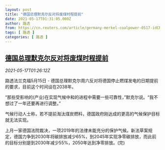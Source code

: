 ```yaml
---
layout: post
title: "德国总理默克尔反对将废煤时程提前"
date: 2021-05-17T01:31:05.000Z
author: 路透
from: https://cn.reuters.com/article/germany-merkel-coalpower-0517-idCNKCS2CY02X
tags: [ 路透 ]
categories: [ 路透 ]
---
```

<!--1621215065000-->
[德国总理默克尔反对将废煤时程提前](https://cn.reuters.com/article/germany-merkel-coalpower-0517-idCNKCS2CY02X)
------

<div>
<div><i>2021-05-17T01:26:12Z</i></div><p>路透法兰克福5月15日 - 德国总理默克尔周六反对将德国停止燃煤发电的日期提前的要求，目前这个时间设在2038年。</p><p>“那些受影响的(产业)在实现气候中和的进程中需要一些可靠性，”默克尔说。“我不想过了一年还要再进行调整。”</p><p>气候行动人士称，若不提前淘汰煤炭燃料，德国政府刚达成的更高的气候保护目标就无法实现。</p><p>上月一家德国法院裁决，一项2019年的法律未能充分的保护气候。新法草案规定，德国力争到2030年将碳排放减少65%，到2045年实现净零碳排放，而此前的目标分别是到2030年减少55%，2050年达到净零排放。(完)</p>
</div>
